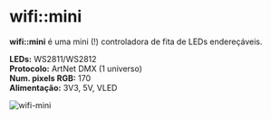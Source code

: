 # wifi::mini

**wifi::mini** é uma mini (!) controladora de fita de LEDs endereçáveis.

**LEDs:** WS2811/WS2812  
**Protocolo:** ArtNet DMX (1 universo)  
**Num. pixels RGB:** 170  
**Alimentação:** 3V3, 5V, VLED  

![wifi-mini](img/wifi-mini.gif "wifi-mini")
